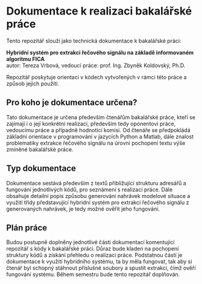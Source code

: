 # Dokumentace k realizaci bakalářské práce
Tento repozitář slouží jako technická dokumentace k bakalářské práci:

**Hybridní systém pro extrakci řečového signálu na základě informovaném algoritmu FICA** 
<br> autor: Tereza Vrbová, vedoucí práce: prof. Ing. Zbyněk Koldovský, Ph.D.

Repozitář poskytuje orientaci v kódech vytvořených v rámci této práce a způsob jejich použití.

## Pro koho je dokumentace určena?
Tato dokumentace je určena především čtenářům bakalářské práce, kteří se zajímají i o její konkrétní realizaci, především tedy oponentovi práce, vedoucímu práce a případně hodnotící komisi. Od čtenáře se předpokládá základní orientace v programování v jazycích Python a Matlab, dále znalost problematiky extrakce řečového signálu na úrovni pochopení textu výše zmíněné bakalářské práce.

## Typ dokumentace
Dokumentace sestává především z textů přibližující strukturu adresářů a fungování jednotlivých kódů, pro seznámení s realizací práce. Dále obsahuje detailní popis způsobu generování nahrávek modelové situace a využití třídy představující hybridní systém pro extrakci řečového signálu z generovaných nahrávek, je tedy možné ověřit jeho fungování.

## Plán práce
Budou postupně doplněny jednotlivé části dokumentací komentující repozitář s kódy k bakalářské práci. Důraz bude kladen na pochopení struktury kódů a získání přehledu o realizaci práce. Podstatnou částí je dokumentace k využití hybridního systému, ta by měla fungovat, tak aby si čtenář byl schopný stáhnout příslušné soubory a spustit extrakci, čímž ověří fungování systému. Během semestru bude tento repozitář doplňován.
